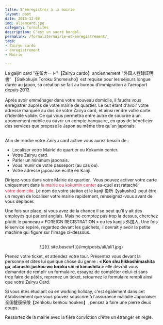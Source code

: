 ```yaml
---
title: S'enregistrer à la mairie
layout: post
date: 2015-12-08
img: aliencard.jpg
category: formalites
description: C'est un sacré bordel.
permalink: /formalite/mairie-et-enregistrement/
tags:
- Zairyu cardo
- enregistrement
- Mairie

---
```


<div>La gaijin card "在留カード"【Zairyu cardo】anciennement "外国人登録証明書” 【Gaikokujin Toroku Shomeisho】est requise pour les séjours longue durée au japon, sa création se fait au bureau d'immigration à l'aeroport depuis 2013.</div><br>

<div>Après avoir emménager dans votre nouveau domicile, il faudra vous enregistrer auprès de votre mairie de quartier. Le but étant d'avoir votre adresse marquée au dos de votre Zairyu card, et ainsi rendre votre carte d'identité valide. Ce qui vous permettra entre autre de soucrire à un abonnement mobile ou ouvrir un compte banquaire, en gros de bénéficier des services que propose le Japon au même titre qu'un japonais.</div>

<div><br></div>

Afin de rendre votre Zairyu card active vous aurez besoin de :



*   Localiser votre Mairie de quartier ou Kokumin center.
*   Votre Zairyu card.
*   Parler un minimum japonais.
*   Vous munir de votre passeport (au cas ou). 
*   Votre adresse japonaise écrite en Kanji.



Dirigez-vous dans votre Mairie de quartier.  Vous pouvez activer votre carte uniquement dans <span style="color: #da314b;">la mairie ou kokumin center</span> au-quel est rattaché <span style="color: #da314b;">votre domicile</span>. Le nom de votre station et le kanji 役所【yakusho】peut être un moyen de localiser votre mairie rapidement, renseignez-vous avant de vous déplacer.    

Une fois sur place, si vous avez de la chance il se peut qu’il y ait des employés qui parlent anglais. Mais ne comptez pas trop la dessus, cherchez plutôt le panneau « FOREIGN REGISTRATION » ou les kanjis 外国人. Une fois le service repéré, regardez devant les guichets, il devrait y avoir la petite machine qui figure sur l'image ci-dessous.   
<br>
<div style="text-align:center" markdown="1">

 ![]({{ site.baseurl }}/img/posts/ali/ali1.jpg)

</div>



Prenez votre ticket, et attendez votre tour. Présentez vous devant la personne et dites lui quelque chose du genre : <span class="spotlight">**« Kon shu hikkoshimashita ga, atarashii jushou wo toroku shi ni kimashita »**</span> elle devrait vous demander de remplir un formulaire, essayez de compléter celui-ci sans trop faire de pâtés, reprenez un ticket, retournez le formulaire rempli ainsi que votre Zairyu Card.

Si vous êtes étudiant ou en working holiday, c'est également dans cet établissement que vous pouvez souscrire à l'assurance maladie Japonaise: 全国健康保険【zenkoku kenkou houken】, pensez à faire une pierre deux coups.

Ressortez de la mairie avec la fière conviction d'être un étranger en règle. 


